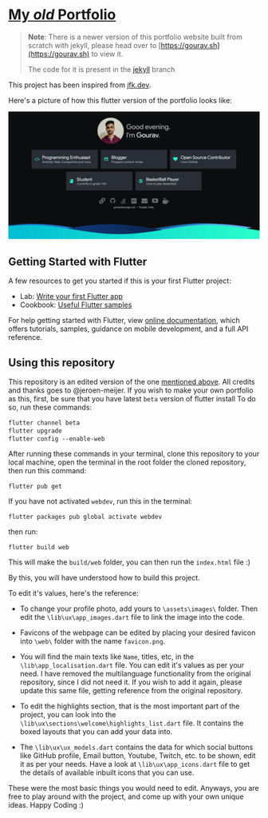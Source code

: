 # [My *old* Portfolio](https://v1.gourav.sh)

> **Note**: There is a newer version of this portfolio website built from scratch with jekyll, please head over to [https://gourav.sh](https://gourav.sh) to view it.
>
> The code for it is present in the [jekyll](https://github.com/gouravkhunger/portfolio/tree/jekyll) branch

This project has been inspired from [jfk.dev](https://jfk.dev).

Here's a picture of how this flutter version of the portfolio looks like:

![flutter portfolio demo](https://raw.githubusercontent.com/GouravKhunger/portfolio/flutter/img/demo.png)

## Getting Started with Flutter
A few resources to get you started if this is your first Flutter project:

* Lab: [Write your first Flutter app](https://flutter.dev/docs/get-started/codelab)
* Cookbook: [Useful Flutter samples](https://flutter.dev/docs/cookbook)

For help getting started with Flutter, view [online documentation](https://flutter.dev/docs), which offers tutorials, samples, guidance on mobile development, and a full API reference.

## Using this repository
This repository is an edited version of the one [mentioned above](https://github.com/jfk-dev/portfolio). All credits and thanks goes to @jeroen-meijer. If you wish to make your own portfolio as this, first, be sure that you have latest `beta` version of flutter install To do so, run these commands:

    flutter channel beta
    flutter upgrade
    flutter config --enable-web

After running these commands in your terminal, clone this repository to your local machine, open the terminal in the root folder the cloned repository, then run this command:

    flutter pub get

If you have not activated `webdev`, run this in the terminal:

    flutter packages pub global activate webdev

then run:

    flutter build web

This will make the `build/web` folder, you can then run the `index.html` file :)

By this, you will have understood how to build this project.

To edit it's values, here's the reference:

* To change your profile photo, add yours to `\assets\images\` folder. Then edit the `\lib\ux\app_images.dart` file to link the image into the code.

* Favicons of the webpage can be edited by placing your desired favicon into `\web\` folder with the name `favicon.png`.

* You will find the main texts like `Name`, titles, etc, in the `\lib\app_localisation.dart` file. You can edit it's values as per your need. I have removed the multilanguage functionality from the original repository, since I did not need it. If you wish to add it again, please update this same file, getting reference from the original repository.

* To edit the highlights section, that is the most important part of the project, you can look into the `\lib\ux\sections\welcome\highlights_list.dart` file. It contains the boxed layouts that you can add your data into.

* The `\lib\ux\ux_models.dart` contains the data for which social buttons like GitHub profile, Email button, Youtube, Twitch, etc. to be shown, edit it as per your needs. Have a look at `\lib\ux\app_icons.dart` file to get the details of available inbuilt icons that you can use.

These were the most basic things you would need to edit. Anyways, you are free to play around with the project, and come up with your own unique ideas. Happy Coding :)
